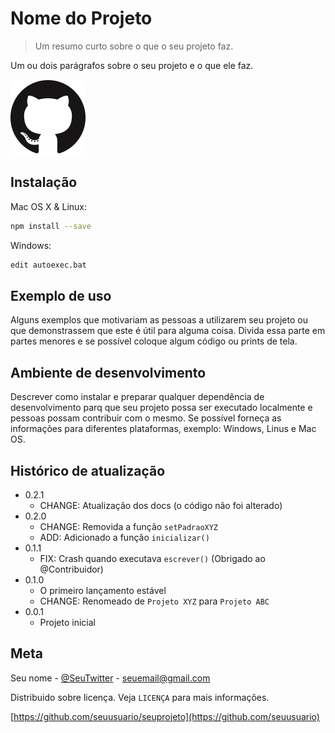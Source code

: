 # Nome do Projeto
> Um resumo curto sobre o que o seu projeto faz.

Um ou dois parágrafos sobre o seu projeto e o que ele faz.

![](github.png)

## Instalação

Mac OS X & Linux:

```sh
npm install --save
```

Windows:

```sh
edit autoexec.bat
```

## Exemplo de uso

Alguns exemplos que motivariam as pessoas a utilizarem seu projeto ou que demonstrassem que este é útil para alguma coisa. Divida essa parte em partes menores e se possível coloque algum código ou prints de tela.

## Ambiente de desenvolvimento

Descrever como instalar e preparar qualquer dependência de desenvolvimento parq que seu projeto possa ser executado localmente e pessoas possam contribuir com o mesmo. Se possível forneça as informações para diferentes plataformas, exemplo: Windows, Linus e Mac OS.

## Histórico de atualização

* 0.2.1
    * CHANGE: Atualização dos docs (o código não foi alterado)
* 0.2.0
    * CHANGE: Removida a função `setPadraoXYZ`
    * ADD: Adicionado a função `inicializar()`
* 0.1.1
    * FIX: Crash quando executava `escrever()` (Obrigado ao @Contribuidor)
* 0.1.0
    * O primeiro lançamento estável
    * CHANGE: Renomeado de `Projeto XYZ` para `Projeto ABC`
* 0.0.1
    * Projeto inicial

## Meta
Seu nome - [@SeuTwitter](https://twitter.com/seuTwitter) - seuemail@gmail.com

Distribuido sobre licença. Veja `LICENÇA` para mais informações.

[https://github.com/seuusuario/seuprojeto](https://github.com/seuusuario)
